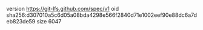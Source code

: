 version https://git-lfs.github.com/spec/v1
oid sha256:d307010a5c6d05a08bda4298e566f2840d71e1002eef90e88dc6a7deb823de59
size 6047
